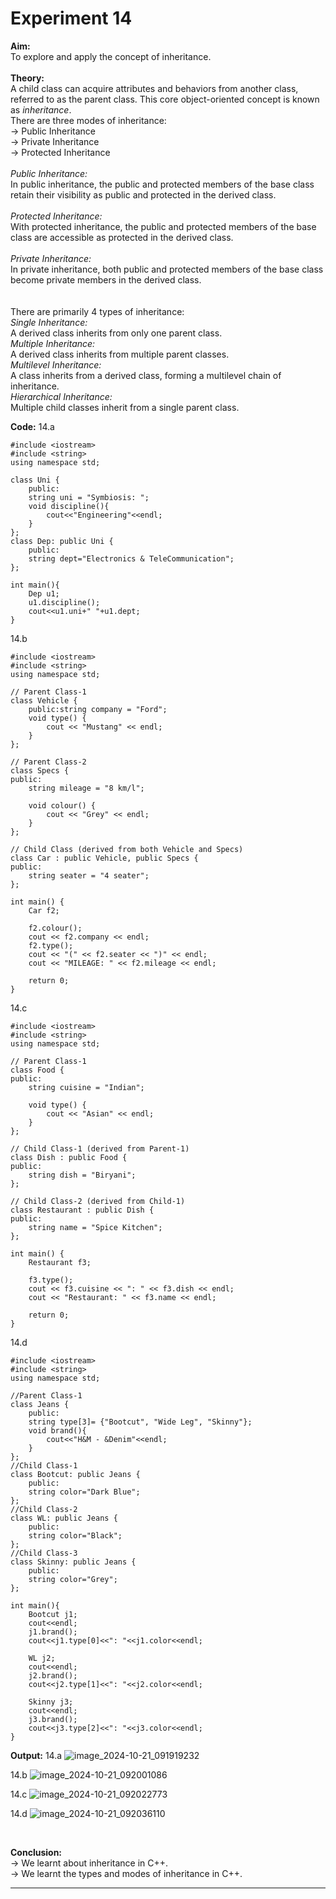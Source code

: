 # Experiment 14

**Aim:**  
To explore and apply the concept of inheritance.  
<br>
**Theory:**  
A child class can acquire attributes and behaviors from another class, referred to as the parent class. This core object-oriented concept is known as _inheritance_.  
There are three modes of inheritance:  
&#8594; Public Inheritance  
&#8594; Private Inheritance  
&#8594; Protected Inheritance  
<br>
_Public Inheritance:_  
In public inheritance, the public and protected members of the base class retain their visibility as public and protected in the derived class.  
<br>
_Protected Inheritance:_  
With protected inheritance, the public and protected members of the base class are accessible as protected in the derived class.  
<br>
_Private Inheritance:_  
In private inheritance, both public and protected members of the base class become private members in the derived class.  
<br>
<br>
There are primarily 4 types of inheritance:  
_Single Inheritance:_  
A derived class inherits from only one parent class.  
_Multiple Inheritance:_  
A derived class inherits from multiple parent classes.  
_Multilevel Inheritance:_  
A class inherits from a derived class, forming a multilevel chain of inheritance.  
_Hierarchical Inheritance:_  
Multiple child classes inherit from a single parent class.  

**Code:**
14.a
```
#include <iostream>
#include <string>
using namespace std;

class Uni {
    public:
    string uni = "Symbiosis: ";
    void discipline(){
        cout<<"Engineering"<<endl;
    }
};
class Dep: public Uni {
    public:
    string dept="Electronics & TeleCommunication";
};

int main(){
    Dep u1;
    u1.discipline();
    cout<<u1.uni+" "+u1.dept;
}
```
14.b
```
#include <iostream>
#include <string>
using namespace std;

// Parent Class-1
class Vehicle {
    public:string company = "Ford";
    void type() {
        cout << "Mustang" << endl;
    }
};

// Parent Class-2
class Specs {
public:
    string mileage = "8 km/l";
    
    void colour() {
        cout << "Grey" << endl;
    }
};

// Child Class (derived from both Vehicle and Specs)
class Car : public Vehicle, public Specs {
public:
    string seater = "4 seater";
};

int main() {
    Car f2;
    
    f2.colour(); 
    cout << f2.company << endl; 
    f2.type(); 
    cout << "(" << f2.seater << ")" << endl; 
    cout << "MILEAGE: " << f2.mileage << endl; 

    return 0;
}
```

14.c

```
#include <iostream>
#include <string>
using namespace std;

// Parent Class-1
class Food {
public:
    string cuisine = "Indian";
    
    void type() {
        cout << "Asian" << endl;
    }
};

// Child Class-1 (derived from Parent-1)
class Dish : public Food {
public:
    string dish = "Biryani";
};

// Child Class-2 (derived from Child-1)
class Restaurant : public Dish {
public:
    string name = "Spice Kitchen";
};

int main() {
    Restaurant f3;
    
    f3.type();  
    cout << f3.cuisine << ": " << f3.dish << endl;   
    cout << "Restaurant: " << f3.name << endl;  

    return 0;
}
```

14.d

```
#include <iostream>
#include <string>
using namespace std;

//Parent Class-1
class Jeans {
    public:
    string type[3]= {"Bootcut", "Wide Leg", "Skinny"};
    void brand(){
        cout<<"H&M - &Denim"<<endl;
    }
};
//Child Class-1
class Bootcut: public Jeans {
    public:
    string color="Dark Blue";
};
//Child Class-2
class WL: public Jeans {
    public:
    string color="Black";
};
//Child Class-3
class Skinny: public Jeans {
    public:
    string color="Grey";
};

int main(){
    Bootcut j1;
    cout<<endl;
    j1.brand();
    cout<<j1.type[0]<<": "<<j1.color<<endl;

    WL j2;
    cout<<endl;
    j2.brand();
    cout<<j2.type[1]<<": "<<j2.color<<endl;

    Skinny j3;
    cout<<endl;
    j3.brand();
    cout<<j3.type[2]<<": "<<j3.color<<endl;
}
```
**Output:**
14.a ![image_2024-10-21_091919232](https://github.com/user-attachments/assets/59f7acc2-6fd3-446c-bb13-b311950156bf)

14.b ![image_2024-10-21_092001086](https://github.com/user-attachments/assets/ab80071c-d590-48a7-94b1-2638a4dd3f85)

14.c ![image_2024-10-21_092022773](https://github.com/user-attachments/assets/3d14356b-c5b2-47b4-96e2-138bc7fdc302)

14.d ![image_2024-10-21_092036110](https://github.com/user-attachments/assets/b4bc3835-ae1f-4077-96f6-fbd2bde6c44a)

<br>

**Conclusion:** <br>
&#8594; We learnt about inheritance in C++. <br>
&#8594; We learnt the types and modes of inheritance in C++. <br>
*******
<br>
